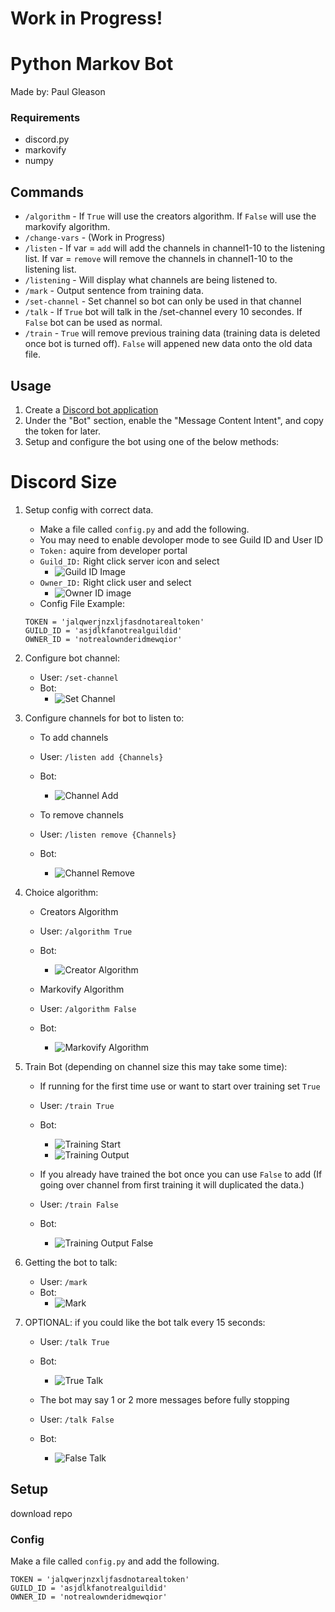 # Work in Progress!

# Python Markov Bot
Made by: Paul Gleason

### Requirements
* discord.py
* markovify
* numpy

## Commands
* `/algorithm` - If `True` will use the creators algorithm. If `False` will use the markovify algorithm.
* `/change-vars` - (Work in Progress)
* `/listen` - If var = `add` will add the channels in channel1-10 to the listening list. If var = `remove` will remove the channels in channel1-10 to the listening list.
* `/listening` - Will display what channels are being listened to.
* `/mark` - Output sentence from training data.
* `/set-channel` - Set channel so bot can only be used in that channel
* `/talk` - If `True` bot will talk in the /set-channel every 10 secondes. If `False` bot can be used as normal.
* `/train` - `True` will remove previous training data (training data is deleted once bot is turned off). `False` will appened new data onto the old data file.  

## Usage
1. Create a [Discord bot application](https://discordapp.com/developers/applications/)
2. Under the "Bot" section, enable the "Message Content Intent", and copy the token for later.
3. Setup and configure the bot using one of the below methods:

# Discord Size
1. Setup config with correct data.
    * Make a file called `config.py` and add the following.
    * You may need to enable devoloper mode to see Guild ID and User ID
    * `Token:` aquire from developer portal
    * `Guild_ID:` Right click server icon and select 
        * ![Guild ID Image](img/Guild_ID.png) 
    * `Owner_ID:` Right click user and select 
        * ![Owner ID image](img/Owner_ID.png)
    * Config File Example:
    ```
    TOKEN = 'jalqwerjnzxljfasdnotarealtoken'
    GUILD_ID = 'asjdlkfanotrealguildid'
    OWNER_ID = 'notrealownderidmewqior'
    ```

2. Configure bot channel:
    * User: `/set-channel`
    * Bot:
        * ![Set Channel](img/set-channel.png)

3. Configure channels for bot to listen to:
    * To add channels
    * User: `/listen add {Channels}`
    * Bot:
        * ![Channel Add](img/listen%20add.png)

    * To remove channels
    * User: `/listen remove {Channels}`
    * Bot:
        * ![Channel Remove](img/listen%20remove.png)

4. Choice algorithm:
    * Creators Algorithm
    * User: `/algorithm True`
    * Bot:
        * ![Creator Algorithm](img/algorithm%20true.png)

    * Markovify Algorithm
    * User: `/algorithm False`
    * Bot:
        * ![Markovify Algorithm](img/algorithm%20false.png)

5. Train Bot (depending on channel size this may take some time):
    * If running for the first time use or want to start over training set `True`

    * User: `/train True`
    * Bot:
        * ![Training Start](img/Train%20Start.png)
        * ![Training Output](img/training%20output.png)

    * If you already have trained the bot once you can use `False` to add (If going over channel from first training it will duplicated the data.)
    * User: `/train False`
    * Bot:
        * ![Training Output False](img/training%20output%20false.png)

6. Getting the bot to talk:
    * User: `/mark`
    * Bot:
        * ![Mark](img/mark.png)
    
7. OPTIONAL: if you could like the bot talk every 15 seconds:
    * User: `/talk True`
    * Bot:
        * ![True Talk](img/talk%20true.png)

    * The bot may say 1 or 2 more messages before fully stopping
    * User: `/talk False`
    * Bot:
        * ![False Talk](img/talk%20false.png)

## Setup
download repo

### Config
Make a file called `config.py` and add the following.
```
TOKEN = 'jalqwerjnzxljfasdnotarealtoken'
GUILD_ID = 'asjdlkfanotrealguildid'
OWNER_ID = 'notrealownderidmewqior'
```